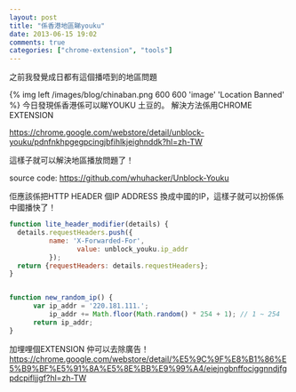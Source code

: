 ```yaml
---
layout: post
title: "係香港地區睇youku"
date: 2013-06-15 19:02
comments: true
categories: ["chrome-extension", "tools"]
---
```


之前我發覺成日都有這個播唔到的地區問題


{% img left /images/blog/chinaban.png 600 600 'image' 'Location Banned' %}
今日發現係香港係可以睇YOUKU 土豆的。
解決方法係用CHROME EXTENSION

https://chrome.google.com/webstore/detail/unblock-youku/pdnfnkhpgegpcingjbfihlkjeighnddk?hl=zh-TW

這樣子就可以解決地區播放問題了！

source code:
https://github.com/whuhacker/Unblock-Youku

佢應該係把HTTP HEADER 個IP ADDRESS 換成中國的IP，這樣子就可以扮係係中國播快了！

``` javascript Modify X-Forwarded-For HTTP header https://github.com/whuhacker/Unblock-Youku/blob/master/chrome/header.js github link
function lite_header_modifier(details) {
  details.requestHeaders.push({
          name: 'X-Forwarded-For',
                 value: unblock_youku.ip_addr
          });
  return {requestHeaders: details.requestHeaders};
}
```


``` javascript Using China IP prefix https://github.com/whuhacker/Unblock-Youku/blob/master/shared/tools.js github link

function new_random_ip() {
      var ip_addr = '220.181.111.';
          ip_addr += Math.floor(Math.random() * 254 + 1); // 1 ~ 254
      return ip_addr;
}

```

加埋哩個EXTENSION 仲可以去除廣告！
https://chrome.google.com/webstore/detail/%E5%9C%9F%E8%B1%86%E5%B9%BF%E5%91%8A%E5%8E%BB%E9%99%A4/eiejngbnffociggnndjfgpdcpifljjgf?hl=zh-TW

